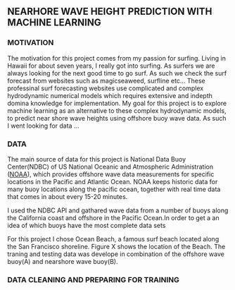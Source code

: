 ## NEARHORE WAVE HEIGHT PREDICTION WITH MACHINE LEARNING

### MOTIVATION
The motivation for this project comes from my passion for surfing. Living in Hawaii for about seven years, I really got into surfing. As surfers we are always looking for the next good time to go surf. As such we check the surf forecast from websites such as magicseaweed, surfline etc... These professinal surf forecasting websites use complicated and complex hydrodynamic numerical models which requires extensive and indepth domina knowledge for implementation. My goal for this project is to explore machine learning as an alternative to these complex hydrodynamic models, to predict near shore wave heights using offshore buoy wave data. As such I went looking for data ...

### DATA
The main source of data for this project is National Data Buoy Center(NDBC) of US National Oceanic and Atmospheric Administration ([NOAA](http://www.ndbc.noaa.gov/)), which provides offshore wave data measurements for specific locations in the Pacific and Atlantic Ocean. NOAA keeps historic data for many buoy locations along the pacific ocean, together with real time data that comes in about every 15-20 minutes.

I used the NDBC API and gathared wave data from a number of buoys along the California coast and offshore in the Pacific Ocean.In order to get a an idea of which buoys have the most complete data sets

For this project I chose Ocean Beach, a famous surf beach located along the  San Francisco shoreline. Figure X shows the location of the Beach. The traning and testing data was develope in combination of the offshore wave buoy(A) and nearshore wave buoy(B).



### DATA CLEANING AND PREPARING FOR TRAINING













